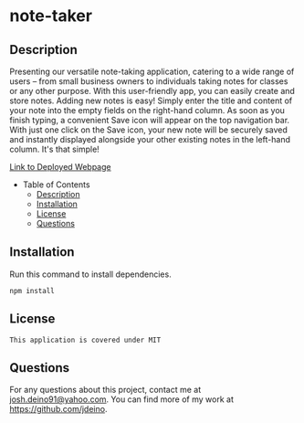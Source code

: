 # note-taker

## Description
Presenting our versatile note-taking application, catering to a wide range of users – from small business owners to individuals taking notes for classes or any other purpose. With this user-friendly app, you can easily create and store notes.
Adding new notes is easy! Simply enter the title and content of your note into the empty fields on the right-hand column. As soon as you finish typing, a convenient Save icon will appear on the top navigation bar. With just one click on the Save icon, your new note will be securely saved and instantly displayed alongside your other existing notes in the left-hand column. It's that simple!

[Link to Deployed Webpage](https://innovative-note-taker-c6ef77508468.herokuapp.com/notes)

- Table of Contents
  - [Description](#description)
  - [Installation](#installation)
  - [License](#license)
  - [Questions](#questions)

## Installation
Run this command to install dependencies. 
```
npm install
```

## License
```
This application is covered under MIT
```

## Questions
For any questions about this project, contact me at josh.deino91@yahoo.com. You can find more of my work at https://github.com/jdeino.
